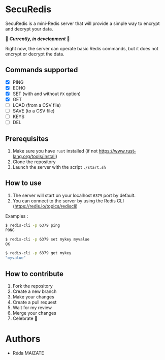 # SecuRedis

SecuRedis is a mini-Redis server that will provide a simple way to encrypt and decrypt your data.

🚧 **_Currently, in development_** 🚧

Right now, the server can operate basic Redis commands, but it does not encrypt or decrypt the data.

## Commands supported
- [X] PING
- [X] ECHO
- [X] SET (with and without `PX` option)
- [X] GET
- [ ] LOAD (from a CSV file)
- [ ] SAVE (to a CSV file)
- [ ] KEYS
- [ ] DEL

## Prerequisites
1. Make sure you have `rust` installed (if not https://www.rust-lang.org/tools/install)
2. Clone the repository
3. Launch the server with the script `./start.sh`

## How to use
1. The server will start on your localhost `6379` port by default.
2. You can connect to the server by using the Redis CLI (https://redis.io/topics/rediscli)

Examples :
```bash
$ redis-cli -p 6379 ping
PONG
```

```bash
$ redis-cli -p 6379 set mykey myvalue
OK
```

```bash
$ redis-cli -p 6379 get mykey
"myvalue"
```

## How to contribute
1. Fork the repository
2. Create a new branch
3. Make your changes
4. Create a pull request
5. Wait for my review
6. Merge your changes
7. Celebrate 🥳

# Authors
- Réda MAIZATE